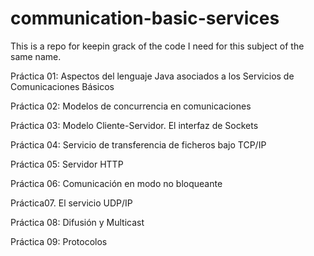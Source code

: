 communication-basic-services
============================

This is a repo for keepin grack of the code I need for this subject of the same name. 

Práctica 01: Aspectos del lenguaje Java asociados a los Servicios de Comunicaciones Básicos

Práctica 02: Modelos de concurrencia en comunicaciones

Práctica 03: Modelo Cliente-Servidor. El interfaz de Sockets

Práctica 04: Servicio de transferencia de ficheros bajo TCP/IP

Práctica 05: Servidor HTTP

Práctica 06: Comunicación en modo no bloqueante

Práctica07. El servicio UDP/IP

Práctica 08: Difusión y Multicast

Práctica 09: Protocolos
